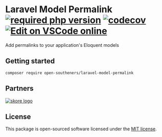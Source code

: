 Laravel Model Permalink [![required php version](https://img.shields.io/packagist/php-v/open-southeners/laravel-model-permalink)](https://www.php.net/supported-versions.php) [![codecov](https://codecov.io/gh/open-southeners/laravel-model-permalink/branch/main/graph/badge.svg?token=codecov_badge_token)](https://codecov.io/gh/open-southeners/laravel-model-permalink) [![Edit on VSCode online](https://img.shields.io/badge/vscode-edit%20online-blue?logo=visualstudiocode)](https://vscode.dev/github/open-southeners/laravel-model-permalink)
===

Add permalinks to your application's Eloquent models

## Getting started

```
composer require open-southeners/laravel-model-permalink
```

## Partners

[![skore logo](https://github.com/open-southeners/partners/raw/main/logos/skore_logo.png)](https://getskore.com)

## License

This package is open-sourced software licensed under the [MIT license](https://opensource.org/licenses/MIT).
